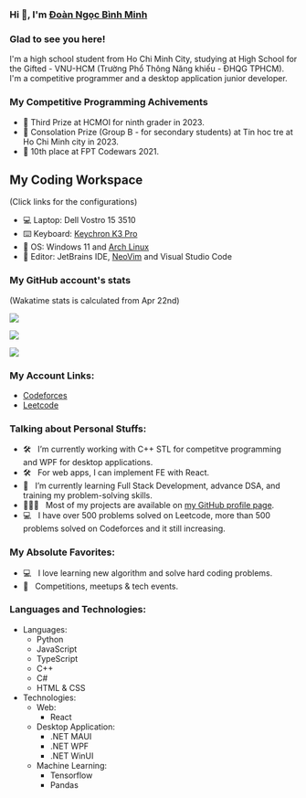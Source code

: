### Hi 👋, I'm [Đoàn Ngọc Bình Minh](https://github.com/bm-mit/)
### Glad to see you here!

I'm a high school student from Ho Chi Minh City, studying at High School for the Gifted - VNU-HCM (Trường Phổ Thông Năng khiếu - ĐHQG TPHCM). I'm a competitive programmer and a desktop application junior developer.

### My Competitive Programming Achivements
- 🥉 Third Prize at HCMOI for ninth grader in 2023.
- 🏅 Consolation Prize (Group B - for secondary students) at Tin hoc tre at Ho Chi Minh city in 2023.
- 🏅 10th place at FPT Codewars 2021.

## My Coding Workspace
(Click links for the configurations)
- 💻 Laptop: Dell Vostro 15 3510
- ⌨️ Keyboard: [Keychron K3 Pro](https://github.com/MIT4893-Projects/Keychron-K3-Pro-QMK)
- 💾 OS: Windows 11 and [Arch Linux](https://github.com/MIT4893-Projects/Arch-Dotfiles)
- 📝 Editor: JetBrains IDE, [NeoVim](https://github.com/MIT4893-Projects/Neovim-Dotfiles) and Visual Studio Code

### My GitHub account's stats
(Wakatime stats is calculated from Apr 22nd)

![](https://github-readme-stats.vercel.app/api?username=bm-mit&show_icons=true&border_radius=20&bg_color=30,008ca8,090979,000000&text_color=dddddd&title_color=ffffff&icon_color=b3f2ff&hide_border=true)

![](https://github-readme-stats.vercel.app/api/wakatime?username=MIT4893Projects&show_icons=true&border_radius=20&bg_color=30,008ca8,090979,000000&text_color=dddddd&title_color=ffffff&icon_color=b3f2ff&hide_border=true)

![](https://github-readme-stats.vercel.app/api/top-langs?username=bm-mit&show_icons=true&border_radius=20&bg_color=30,008ca8,090979,000000&text_color=ffffff&title_color=ffffff&icon_color=b3f2ff&hide_border=true&layout=compact)

### My Account Links:
- [Codeforces](https://codeforces.com/profile/Minh4893IT)
- [Leetcode](https://leetcode.com/Minh4893IT/)

### Talking about Personal Stuffs:

- 🛠 &nbsp; I’m currently working with C++ STL for competitve programming and WPF for desktop applications.
- 🛠 &nbsp; For web apps, I can implement FE with React.
- 🚀 &nbsp; I’m currently learning Full Stack Development, advance DSA, and training my problem-solving skills.
- 👨🏻‍💻 &nbsp; Most of my projects are available on [my GitHub profile page](https://github.com/MIT4893-Projects).
- 💻 &nbsp; I have over 500 problems solved on Leetcode, more than 500 problems solved on Codeforces and it still increasing.

### My Absolute Favorites:

- 💻 &nbsp; I love learning new algorithm and solve hard coding problems.
- 🍕 &nbsp; Competitions, meetups & tech events.

### Languages and Technologies:
- Languages:
  - Python
  - JavaScript
  - TypeScript
  - C++
  - C#
  - HTML & CSS
- Technologies:
  - Web:
    - React
  - Desktop Application:
    - .NET MAUI
    - .NET WPF
    - .NET WinUI
  - Machine Learning:
    - Tensorflow
    - Pandas
  
